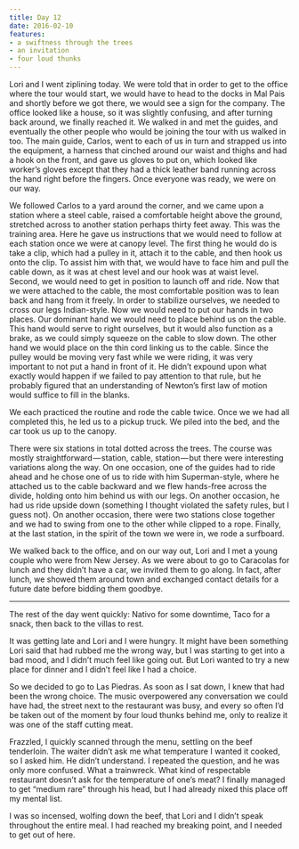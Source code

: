 ```yaml
---
title: Day 12
date: 2016-02-10
features:
- a swiftness through the trees
- an invitation
- four loud thunks
---
```


Lori and I went ziplining today. We were told that in order to get to the office
where the tour would start, we would have to head to the docks in Mal Pais and
shortly before we got there, we would see a sign for the company. The office
looked like a house, so it was slightly confusing, and after turning back
around, we finally reached it. We walked in and met the guides, and eventually
the other people who would be joining the tour with us walked in too. The main
guide, Carlos, went to each of us in turn and strapped us into the equipment, a
harness that cinched around our waist and thighs and had a hook on the front,
and gave us gloves to put on, which looked like worker’s gloves except that they
had a thick leather band running across the hand right before the fingers. Once
everyone was ready, we were on our way.

We followed Carlos to a yard around the corner, and we came upon a station where
a steel cable, raised a comfortable height above the ground, stretched across to
another station perhaps thirty feet away. This was the training area. Here he
gave us instructions that we would need to follow at each station once we were
at canopy level. The first thing he would do is take a clip, which had a pulley
in it, attach it to the cable, and then hook us onto the clip. To assist him
with that, we would have to face him and pull the cable down, as it was at chest
level and our hook was at waist level. Second, we would need to get in position
to launch off and ride. Now that we were attached to the cable, the most
comfortable position was to lean back and hang from it freely. In order to
stabilize ourselves, we needed to cross our legs Indian-style. Now we would need
to put our hands in two places. Our dominant hand we would need to place behind
us on the cable. This hand would serve to right ourselves, but it would also
function as a brake, as we could simply squeeze on the cable to slow down. The
other hand we would place on the thin cord linking us to the cable. Since the
pulley would be moving very fast while we were riding, it was very important to
not put a hand in front of it. He didn’t expound upon what exactly would happen
if we failed to pay attention to that rule, but he probably figured that an
understanding of Newton’s first law of motion would suffice to fill in the
blanks.

We each practiced the routine and rode the cable twice. Once we we had all
completed this, he led us to a pickup truck. We piled into the bed, and the car
took us up to the canopy.

There were six stations in total dotted across the trees. The course was mostly
straightforward — station, cable, station — but there were interesting
variations along the way. On one occasion, one of the guides had to ride ahead
and he chose one of us to ride with him Superman-style, where he attached us to
the cable backward and we flew hands-free across the divide, holding onto him
behind us with our legs. On another occasion, he had us ride upside down
(something I thought violated the safety rules, but I guess not). On another
occasion, there were two stations close together and we had to swing from one to
the other while clipped to a rope. Finally, at the last station, in the spirit
of the town we were in, we rode a surfboard.

We walked back to the office, and on our way out, Lori and I met a young couple
who were from New Jersey. As we were about to go to Caracolas for lunch and they
didn’t have a car, we invited them to go along. In fact, after lunch, we showed
them around town and exchanged contact details for a future date before bidding
them goodbye.

---

The rest of the day went quickly: Nativo for some downtime, Taco for a snack,
then back to the villas to rest.

It was getting late and Lori and I were hungry. It might have been something
Lori said that had rubbed me the wrong way, but I was starting to get into a bad
mood, and I didn’t much feel like going out. But Lori wanted to try a new place
for dinner and I didn’t feel like I had a choice.

So we decided to go to Las Piedras. As soon as I sat down, I knew that had been
the wrong choice. The music overpowered any conversation we could have had, the
street next to the restaurant was busy, and every so often I’d be taken out of
the moment by four loud thunks behind me, only to realize it was one of the
staff cutting meat.

Frazzled, I quickly scanned through the menu, settling on the beef tenderloin.
The waiter didn’t ask me what temperature I wanted it cooked, so I asked him. He
didn’t understand. I repeated the question, and he was only more confused. What
a trainwreck. What kind of respectable restaurant doesn’t ask for the
temperature of one’s meat? I finally managed to get “medium rare” through his
head, but I had already nixed this place off my mental list.

I was so incensed, wolfing down the beef, that Lori and I didn’t speak
throughout the entire meal. I had reached my breaking point, and I needed to get
out of here.
